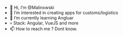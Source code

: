 - 👋 Hi, I’m @Malinxwski
- 👀 I’m interested in creating apps for customs/logistics 
- 🌱 I’m currently learning Angluar
- 💀 Stack: Angular, VueJS and more
- 📫 How to reach me ? Dont know. 

<!---
Malinxwski/Malinxwski is a ✨ special ✨ repository because its `README.md` (this file) appears on your GitHub profile.
You can click the Preview link to take a look at your changes.
--->
